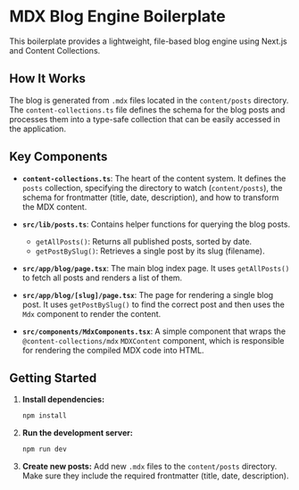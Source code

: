 # MDX Blog Engine Boilerplate

This boilerplate provides a lightweight, file-based blog engine using Next.js and Content Collections.

## How It Works

The blog is generated from `.mdx` files located in the `content/posts` directory. The `content-collections.ts` file defines the schema for the blog posts and processes them into a type-safe collection that can be easily accessed in the application.

## Key Components

-   **`content-collections.ts`**: The heart of the content system. It defines the `posts` collection, specifying the directory to watch (`content/posts`), the schema for frontmatter (title, date, description), and how to transform the MDX content.

-   **`src/lib/posts.ts`**: Contains helper functions for querying the blog posts. 
    -   `getAllPosts()`: Returns all published posts, sorted by date.
    -   `getPostBySlug()`: Retrieves a single post by its slug (filename).

-   **`src/app/blog/page.tsx`**: The main blog index page. It uses `getAllPosts()` to fetch all posts and renders a list of them.

-   **`src/app/blog/[slug]/page.tsx`**: The page for rendering a single blog post. It uses `getPostBySlug()` to find the correct post and then uses the `Mdx` component to render the content.

-   **`src/components/MdxComponents.tsx`**: A simple component that wraps the `@content-collections/mdx` `MDXContent` component, which is responsible for rendering the compiled MDX code into HTML.

## Getting Started

1.  **Install dependencies:**
    ```bash
    npm install
    ```

2.  **Run the development server:**
    ```bash
    npm run dev
    ```

3.  **Create new posts:** Add new `.mdx` files to the `content/posts` directory. Make sure they include the required frontmatter (title, date, description).